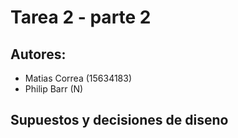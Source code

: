  # Tarea 2 - parte 2
 
 ## Autores:
  - Matias Correa (15634183)
  - Philip Barr (N)
 
 ## Supuestos y decisiones de diseno
